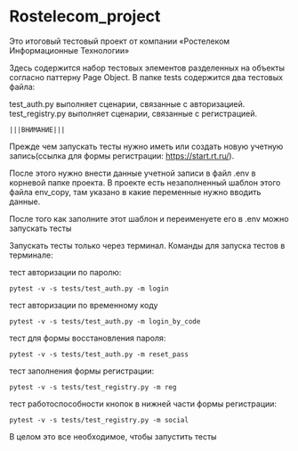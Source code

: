 # Rostelecom_project 

Это итоговый тестовый проект от компании «Ростелеком Информационные Технологии»


Здесь содержится набор тестовых элементов разделенных на объекты согласно паттерну Page Object.
В папке tests содержится два тестовых файла:

test_auth.py выполняет сценарии, связанные с авторизацией.
test_registry.py выполняет сценарии, связанные с регистрацией.

    |||ВНИМАНИЕ|||
    
Прежде чем запускать тесты нужно иметь или создать новую учетную запись(ссылка для формы регистрации: https://start.rt.ru/).

После этого нужно внести данные учетной записи в файл .env в корневой папке проекта.
В проекте есть незаполненный шаблон этого файла env_copy, там указано в какие переменные нужно вводить данные. 

После того как заполните этот шаблон и переименуете его в .env можно запускать тесты

Запускать тесты только через терминал.
Команды для запуска тестов в терминале:

тест авторизации по паролю:
        
    pytest -v -s tests/test_auth.py -m login    

тест авторизации по временному коду

    pytest -v -s tests/test_auth.py -m login_by_code   

тест для формы восстановления пароля:

    pytest -v -s tests/test_auth.py -m reset_pass 

тест заполнения формы регистрации:

    pytest -v -s tests/test_registry.py -m reg

тест работоспособности кнопок в нижней части формы регистрации:
    
    pytest -v -s tests/test_registry.py -m social

В целом это все необходимое, чтобы запустить тесты
